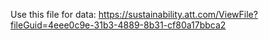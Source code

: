 Use this file for data: https://sustainability.att.com/ViewFile?fileGuid=4eee0c9e-31b3-4889-8b31-cf80a17bbca2
